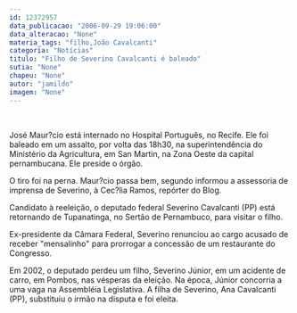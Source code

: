 ```yaml
---
id: 12372957
data_publicacao: "2006-09-29 19:06:00"
data_alteracao: "None"
materia_tags: "filho,João Cavalcanti"
categoria: "Notícias"
titulo: "Filho de Severino Cavalcanti é baleado"
sutia: "None"
chapeu: "None"
autor: "jamildo"
imagem: "None"
---
```

<p>&nbsp;</p>
<p>Jos&eacute; Maur?cio est&aacute; internado no Hospital Portugu&ecirc;s, no Recife. Ele foi baleado em um assalto, por volta das 18h30, na superintend&ecirc;ncia do Minist&eacute;rio da Agricultura, em San Martin, na Zona Oeste da capital pernambucana. Ele preside o &oacute;rg&atilde;o.</p>
<p>O tiro foi na perna. Maur?cio passa bem, segundo informou a assessoria de imprensa de Severino, &agrave; Cec?lia Ramos, rep&oacute;rter do Blog.</p>
<p>Candidato &agrave; reelei&ccedil;&atilde;o, o deputado federal Severino Cavalcanti (PP) est&aacute; retornando de Tupanatinga, no Sert&atilde;o de Pernambuco, para visitar o filho.</p>
<p>Ex-presidente da C&acirc;mara Federal, Severino renunciou ao cargo acusado de receber "mensalinho" para prorrogar a concess&atilde;o de um restaurante do Congresso.</p>
<p>Em 2002, o deputado perdeu um filho, Severino J&uacute;nior, em um acidente de carro, em Pombos, nas v&eacute;speras da elei&ccedil;&atilde;o. Na &eacute;poca, J&uacute;nior concorria a uma vaga na Assembl&eacute;ia Legislativa. A filha de Severino, Ana Cavalcanti (PP), substituiu o irm&atilde;o na disputa e foi eleita.</p>
